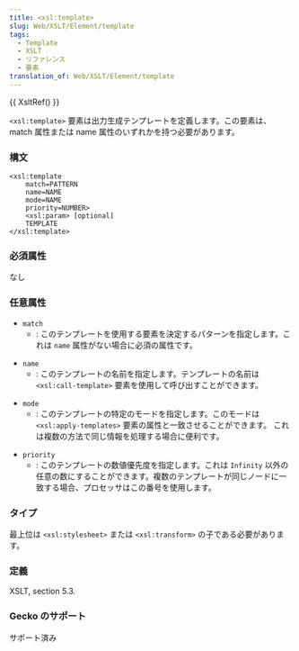 ```yaml
---
title: <xsl:template>
slug: Web/XSLT/Element/template
tags:
  - Template
  - XSLT
  - リファレンス
  - 要素
translation_of: Web/XSLT/Element/template
---
```

{{ XsltRef() }}

`<xsl:template>` 要素は出力生成テンプレートを定義します。この要素は、match 属性または name 属性のいずれかを持つ必要があります。

### 構文

```
<xsl:template
	match=PATTERN
	name=NAME
	mode=NAME
	priority=NUMBER>
	<xsl:param> [optional]
	TEMPLATE
</xsl:template>
```

### 必須属性

なし

### 任意属性

- `match`
  - : このテンプレートを使用する要素を決定するパターンを指定します。これは `name` 属性がない場合に必須の属性です。

<!---->

- `name`
  - : このテンプレートの名前を指定します。テンプレートの名前は `<xsl:call-template>` 要素を使用して呼び出すことができます。

<!---->

- `mode`
  - : このテンプレートの特定のモードを指定します。このモードは `<xsl:apply-templates>` 要素の属性と一致させることができます。 これは複数の方法で同じ情報を処理する場合に便利です。

<!---->

- `priority`
  - : このテンプレートの数値優先度を指定します。これは `Infinity` 以外の任意の数にすることができます。複数のテンプレートが同じノードに一致する場合、プロセッサはこの番号を使用します。

### タイプ

最上位は `<xsl:stylesheet>` または `<xsl:transform>` の子である必要があります。

### 定義

XSLT, section 5.3.

### Gecko のサポート

サポート済み
